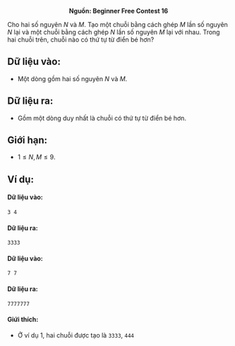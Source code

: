 **<center>Nguồn: Beginner Free Contest 16</center>**

Cho hai số nguyên $N$ và $M$. Tạo một chuỗi bằng cách ghép $M$ lần số nguyên $N$ lại và một chuỗi bằng cách ghép $N$ lần số nguyên $M$ lại với nhau. Trong hai chuỗi trên, chuỗi nào có thứ tự từ điển bé hơn?

## Dữ liệu vào:
- Một dòng gồm hai số nguyên $N$ và $M$.

## Dữ liệu ra:
- Gồm một dòng duy nhất là chuỗi có thứ tự từ điển bé hơn.

## Giới hạn:
- $1 ≤ N, M ≤ 9$.

## Ví dụ:
#### Dữ liệu vào:
```
3 4
```

#### Dữ liệu ra:
```
3333
```

#### Dữ liệu vào:
```
7 7
```

#### Dữ liệu ra:
```
7777777
```

#### Giứi thích:
- Ở ví dụ $1$, hai chuỗi được tạo là `3333`, `444`